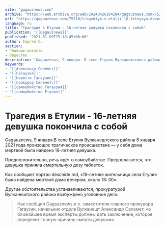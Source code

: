 ```yaml
---
site: "gagauznews.com"
archive: "https://web.archive.org/web/20240420104204/gagauznews.com/75310/tragediya-v-etulii-16-letnyaya-devushka-pokonchila-s-soboj.html"
url: "https://gagauznews.com/75310/tragediya-v-etulii-16-letnyaya-devushka-pokonchila-s-soboj.html"
language: ru
title: "Трагедия в Етулии - 16-летняя девушка покончила с собой"
publication: '[[Gagauznews]]'
published: '2021-01-09T15:18:45+00:00'
author: Сергей С.
section:
- Главные новости
- Общество
description: "Gagauznews, 9 января. В селе Етулия Вулканештского района 8 января 2021 года произошло трагическое происшествие — у себя дома мертвой была найдена 16-летняя девушка. Предположительно, речь идёт о самоубийстве. Предполагается, что девушка приняла смертельную дозу таблеток. Как сообщает портал deschide.md, «16-летняя жительница села Етулия была найдена мертвой дома вечером, около 18:00». Другие обстоятельства устанавливаются, прокуратурой Вулканештского района возбуждено уголовное дело. Как сообщил Gagauznews и.о. заместителя главного прокурора Гагаузии, начальник отдела Вулканешт Александр Селемет, «в ближайшее время эксперты должны дать заключение, которое определит точную причину смерти девушки»."
keywords:
- '[[Александр Селемет]]'
- '[[Гагаузия]]'
- '[[Новости Гагаузии]]'
- '[[прокурор Селемет\]]'
- '[[самоубийство Гагаузия]]'
- '[[самоубийство Етулия]]'
---
```


# Трагедия в Етулии - 16-летняя девушка покончила с собой

Gagauznews, 9 января.В селе Етулия Вулканештского района 8 января 2021 года произошло трагическое происшествие — у себя дома мертвой была найдена 16-летняя девушка.

Предположительно, речь идёт о самоубийстве. Предполагается, что девушка приняла смертельную дозу таблеток.

Как сообщает портал deschide.md, «16-летняя жительница села Етулия была найдена мертвой дома вечером, около 18: 00».

Другие обстоятельства устанавливаются, прокуратурой Вулканештского района возбуждено уголовное дело.

> Как сообщил Gagauznews и.о. заместителя главного прокурора Гагаузии, начальник отдела Вулканешт Александр Селемет, «в ближайшее время эксперты должны дать заключение, которое определит точную причину смерти девушки».